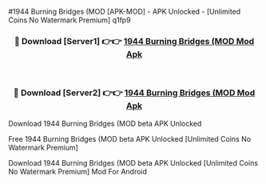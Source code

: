 #1944 Burning Bridges (MOD [APK-MOD] - APK Unlocked - [Unlimited Coins No Watermark Premium] q1fp9



<div align="center">

<h3>🔴 Download [Server1] 👉👉 <a href="https://momento.my/?title=1944_Burning_Bridges_(MOD">1944 Burning Bridges (MOD Mod Apk</a></h3><br>

<h3>🔴 Download [Server2] 👉👉 <a href="https://momento.my/?title=1944_Burning_Bridges_(MOD">1944 Burning Bridges (MOD Mod Apk</a></h3>
</div>



Download 1944 Burning Bridges (MOD beta APK Unlocked

Free 1944 Burning Bridges (MOD beta APK Unlocked [Unlimited Coins No Watermark Premium]

Download 1944 Burning Bridges (MOD beta APK Unlocked [Unlimited Coins No Watermark Premium] Mod For Android
